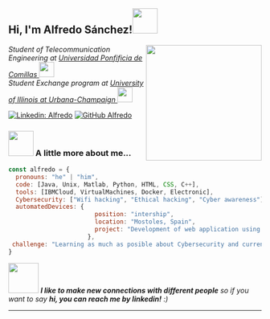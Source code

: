 <h2> Hi, I'm Alfredo Sánchez!<img src="https://media.giphy.com/media/WUlplcMpOCEmTGBtBW/giphy.gif" width="50"></h2>
<img align='right' src="https://www.comillas.edu/images/modulo_cabecera/logo-icai-site.png" width="230">
<p><em>Student of Telecommunication Engineering at <a href="https://www.comillas.edu/">Universidad Ponfificia de Comillas </a><img src="https://upload.wikimedia.org/wikipedia/en/thumb/6/68/Comillas_Pontifical_University_seal.svg/270px-Comillas_Pontifical_University_seal.svg.png" width="30"> </br>Student Exchange program at <a href="https://illinois.edu/">University of Illinois at Urbana-Champaign </a><img src="https://cdn.vox-cdn.com/thumbor/eaEUIhno87pQloymYPI22pthRNo=/0x0:800x400/920x613/filters:focal(336x136:464x264):format(webp)/cdn.vox-cdn.com/uploads/chorus_image/image/56187479/DHNkdRfXoAEp2VD.0.jpg" width="30"> 
</em></p>

[![Linkedin: Alfredo](https://img.shields.io/badge/-Alfredo-blue?style=flat-square&logo=Linkedin&logoColor=white&link=https://www.linkedin.com/in/alfredo-s%C3%A1nchez-s%C3%A1nchez-594479187/)](https://www.linkedin.com/in/alfredo-s%C3%A1nchez-s%C3%A1nchez-594479187/)
[![GitHub Alfredo](https://img.shields.io/github/followers/alfreddo98?label=follow&style=social)](https://github.com/alfreddo98/)


### <img src="https://www.cisco.com/c/dam/assets/swa/img/600/what-is-628x353.jpg" width="50"> A little more about me...  

```javascript
const alfredo = {
  pronouns: "he" | "him",
  code: [Java, Unix, Matlab, Python, HTML, CSS, C++],
  tools: [IBMCloud, VirtualMachines, Docker, Electronic],
  Cybersecurity: ["Wifi hacking", "Ethical hacking", "Cyber awareness"],
  automatedDevices: {
                        position: "intership",
                        location: "Mostoles, Spain",
                        project: "Development of web application using a board with the objective of measuring temperature and humidity of racks intended for the company cosdb"
                      },
 challenge: "Learning as much as posible about Cybersecurity and currently looking for some intership "
}
```

<img src="https://media.giphy.com/media/LnQjpWaON8nhr21vNW/giphy.gif" width="60"> <em><b>I like to make new connections with different people</b> so if you want to say <b>hi, you can reach me by linkedin!</b> :)</em>

---
